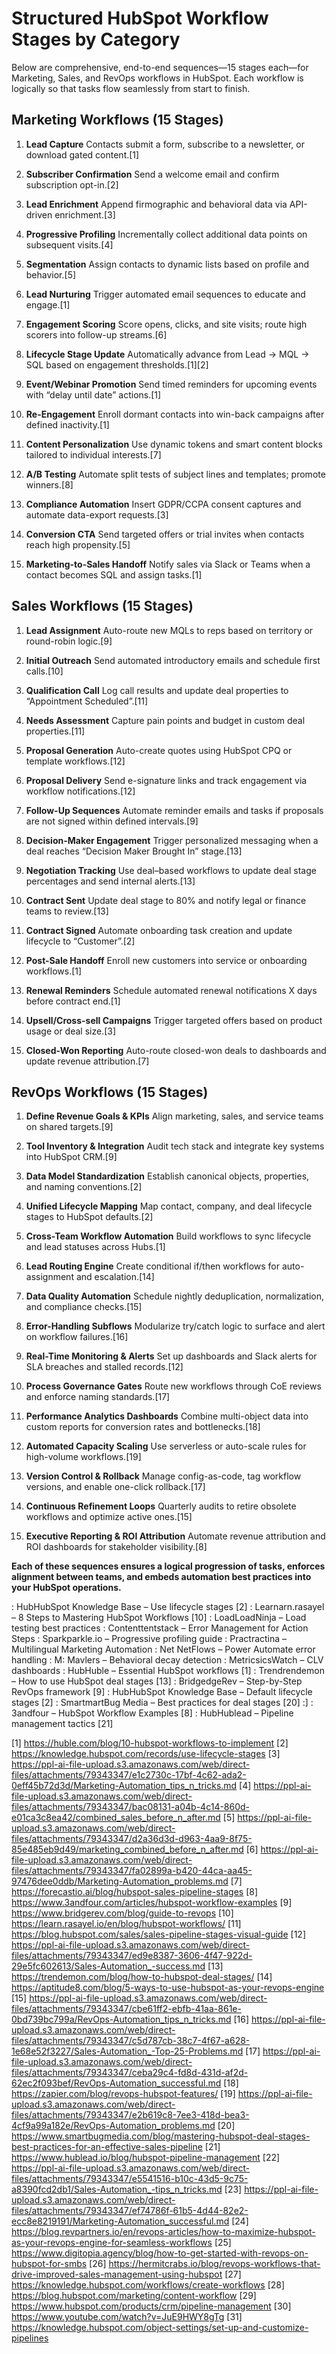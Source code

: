 # Structured HubSpot Workflow Stages by Category

Below are comprehensive, end-to-end sequences—15 stages each—for Marketing, Sales, and RevOps workflows in HubSpot. Each workflow is logically so that tasks flow seamlessly from start to finish.

## Marketing Workflows (15 Stages)

1. **Lead Capture**
   Contacts submit a form, subscribe to a newsletter, or download gated content.[1]

2. **Subscriber Confirmation**
   Send a welcome email and confirm subscription opt-in.[2]

3. **Lead Enrichment**
   Append firmographic and behavioral data via API-driven enrichment.[3]

4. **Progressive Profiling**
   Incrementally collect additional data points on subsequent visits.[4]

5. **Segmentation**
   Assign contacts to dynamic lists based on profile and behavior.[5]

6. **Lead Nurturing**
   Trigger automated email sequences to educate and engage.[1]

7. **Engagement Scoring**
   Score opens, clicks, and site visits; route high scorers into follow-up streams.[6]

8. **Lifecycle Stage Update**
   Automatically advance from Lead → MQL → SQL based on engagement thresholds.[1][2]

9. **Event/Webinar Promotion**
   Send timed reminders for upcoming events with “delay until date” actions.[1]

10. **Re-Engagement**
    Enroll dormant contacts into win-back campaigns after defined inactivity.[1]

11. **Content Personalization**
    Use dynamic tokens and smart content blocks tailored to individual interests.[7]

12. **A/B Testing**
    Automate split tests of subject lines and templates; promote winners.[8]

13. **Compliance Automation**
    Insert GDPR/CCPA consent captures and automate data-export requests.[3]

14. **Conversion CTA**
    Send targeted offers or trial invites when contacts reach high propensity.[5]

15. **Marketing-to-Sales Handoff**
    Notify sales via Slack or Teams when a contact becomes SQL and assign tasks.[1]

## Sales Workflows (15 Stages)

1. **Lead Assignment**
   Auto-route new MQLs to reps based on territory or round-robin logic.[9]

2. **Initial Outreach**
   Send automated introductory emails and schedule first calls.[10]

3. **Qualification Call**
   Log call results and update deal properties to “Appointment Scheduled”.[11]

4. **Needs Assessment**
   Capture pain points and budget in custom deal properties.[11]

5. **Proposal Generation**
   Auto-create quotes using HubSpot CPQ or template workflows.[12]

6. **Proposal Delivery**
   Send e-signature links and track engagement via workflow notifications.[12]

7. **Follow-Up Sequences**
   Automate reminder emails and tasks if proposals are not signed within defined intervals.[9]

8. **Decision-Maker Engagement**
   Trigger personalized messaging when a deal reaches “Decision Maker Brought In” stage.[13]

9. **Negotiation Tracking**
   Use deal–based workflows to update deal stage percentages and send internal alerts.[13]

10. **Contract Sent**
    Update deal stage to 80% and notify legal or finance teams to review.[13]

11. **Contract Signed**
    Automate onboarding task creation and update lifecycle to “Customer”.[2]

12. **Post-Sale Handoff**
    Enroll new customers into service or onboarding workflows.[1]

13. **Renewal Reminders**
    Schedule automated renewal notifications X days before contract end.[1]

14. **Upsell/Cross-sell Campaigns**
    Trigger targeted offers based on product usage or deal size.[3]

15. **Closed-Won Reporting**
    Auto-route closed-won deals to dashboards and update revenue attribution.[7]

## RevOps Workflows (15 Stages)

1. **Define Revenue Goals & KPIs**
   Align marketing, sales, and service teams on shared targets.[9]

2. **Tool Inventory & Integration**
   Audit tech stack and integrate key systems into HubSpot CRM.[9]

3. **Data Model Standardization**
   Establish canonical objects, properties, and naming conventions.[2]

4. **Unified Lifecycle Mapping**
   Map contact, company, and deal lifecycle stages to HubSpot defaults.[2]

5. **Cross-Team Workflow Automation**
   Build workflows to sync lifecycle and lead statuses across Hubs.[1]

6. **Lead Routing Engine**
   Create conditional if/then workflows for auto-assignment and escalation.[14]

7. **Data Quality Automation**
   Schedule nightly deduplication, normalization, and compliance checks.[15]

8. **Error-Handling Subflows**
   Modularize try/catch logic to surface and alert on workflow failures.[16]

9. **Real-Time Monitoring & Alerts**
   Set up dashboards and Slack alerts for SLA breaches and stalled records.[12]

10. **Process Governance Gates**
    Route new workflows through CoE reviews and enforce naming standards.[17]

11. **Performance Analytics Dashboards**
    Combine multi-object data into custom reports for conversion rates and bottlenecks.[18]

12. **Automated Capacity Scaling**
    Use serverless or auto-scale rules for high-volume workflows.[19]

13. **Version Control & Rollback**
    Manage config-as-code, tag workflow versions, and enable one-click rollback.[17]

14. **Continuous Refinement Loops**
    Quarterly audits to retire obsolete workflows and optimize active ones.[15]

15. **Executive Reporting & ROI Attribution**
    Automate revenue attribution and ROI dashboards for stakeholder visibility.[8]

**Each of these sequences ensures a logical progression of tasks, enforces alignment between teams, and embeds automation best practices into your HubSpot operations.**

: HubHubSpot Knowledge Base – Use lifecycle stages   [2]
: Learnarn.rasayel – 8 Steps to Mastering HubSpot Workflows   [10]
: LoadLoadNinja – Load testing best practices
: Contenttentstack – Error Management for Action Steps
: Sparkparkle.io – Progressive profiling guide
: Practractina – Multilingual Marketing Automation
: Net NetFlows – Power Automate error handling
: M: Mavlers – Behavioral decay detection
: MetricsicsWatch – CLV dashboards
: HubHuble – Essential HubSpot workflows   [1]
: Trendrendemon – How to use HubSpot deal stages   [13]
: BridgedgeRev – Step-by-Step RevOps framework   [9]
: HubHubSpot Knowledge Base – Default lifecycle stages   [2]
: SmartmartBug Media – Best practices for deal stages   [20]
:]
: 3andfour – HubSpot Workflow Examples   [8]
: HubHublead – Pipeline management tactics [21]

[1] https://huble.com/blog/10-hubspot-workflows-to-implement
[2] https://knowledge.hubspot.com/records/use-lifecycle-stages
[3] https://ppl-ai-file-upload.s3.amazonaws.com/web/direct-files/attachments/79343347/e1c2730c-17bf-4c62-ada2-0eff45b72d3d/Marketing-Automation_tips_n_tricks.md
[4] https://ppl-ai-file-upload.s3.amazonaws.com/web/direct-files/attachments/79343347/bac08131-a04b-4c14-860d-e01ca3c8ea42/combined_sales_before_n_after.md
[5] https://ppl-ai-file-upload.s3.amazonaws.com/web/direct-files/attachments/79343347/d2a36d3d-d963-4aa9-8f75-85e485eb9d49/marketing_combined_before_n_after.md
[6] https://ppl-ai-file-upload.s3.amazonaws.com/web/direct-files/attachments/79343347/fa02899a-b420-44ca-aa45-97476dee0ddb/Marketing-Automation_problems.md
[7] https://forecastio.ai/blog/hubspot-sales-pipeline-stages
[8] https://www.3andfour.com/articles/hubspot-workflow-examples
[9] https://www.bridgerev.com/blog/guide-to-revops
[10] https://learn.rasayel.io/en/blog/hubspot-workflows/
[11] https://blog.hubspot.com/sales/sales-pipeline-stages-visual-guide
[12] https://ppl-ai-file-upload.s3.amazonaws.com/web/direct-files/attachments/79343347/ed9e8387-3606-4f47-922d-29e5fc602613/Sales-Automation_-success.md
[13] https://trendemon.com/blog/how-to-hubspot-deal-stages/
[14] https://aptitude8.com/blog/5-ways-to-use-hubspot-as-your-revops-engine
[15] https://ppl-ai-file-upload.s3.amazonaws.com/web/direct-files/attachments/79343347/cbe61ff2-ebfb-41aa-861e-0bd739bc799a/RevOps-Automation_tips_n_tricks.md
[16] https://ppl-ai-file-upload.s3.amazonaws.com/web/direct-files/attachments/79343347/c5d787cb-38c7-4f67-a628-1e68e52f3227/Sales-Automation_-Top-25-Problems.md
[17] https://ppl-ai-file-upload.s3.amazonaws.com/web/direct-files/attachments/79343347/ceba29c4-fd8d-431d-af2d-62ec2f093bef/RevOps-Automation_successful.md
[18] https://zapier.com/blog/revops-hubspot-features/
[19] https://ppl-ai-file-upload.s3.amazonaws.com/web/direct-files/attachments/79343347/e2b619c8-7ee3-418d-bea3-4cf9a99a182e/RevOps-Automation_problems.md
[20] https://www.smartbugmedia.com/blog/mastering-hubspot-deal-stages-best-practices-for-an-effective-sales-pipeline
[21] https://www.hublead.io/blog/hubspot-pipeline-management
[22] https://ppl-ai-file-upload.s3.amazonaws.com/web/direct-files/attachments/79343347/e5541516-b10c-43d5-9c75-a8390fcd2db1/Sales-Automation_-tips_n_tricks.md
[23] https://ppl-ai-file-upload.s3.amazonaws.com/web/direct-files/attachments/79343347/ef74786f-61b5-4d44-82e2-ecc8e8219191/Marketing-Automation_successful.md
[24] https://blog.revpartners.io/en/revops-articles/how-to-maximize-hubspot-as-your-revops-engine-for-seamless-workflows
[25] https://www.digitopia.agency/blog/how-to-get-started-with-revops-on-hubspot-for-smbs
[26] https://hermitcrabs.io/blog/revops-workflows-that-drive-improved-sales-management-using-hubspot
[27] https://knowledge.hubspot.com/workflows/create-workflows
[28] https://blog.hubspot.com/marketing/content-workflow
[29] https://www.hubspot.com/products/crm/pipeline-management
[30] https://www.youtube.com/watch?v=JuE9HWY8gTg
[31] https://knowledge.hubspot.com/object-settings/set-up-and-customize-pipelines
